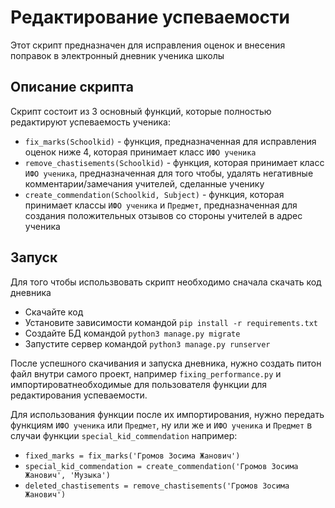 # Редактирование успеваемости

Этот скрипт предназначен для исправления оценок и внесения поправок в электронный дневник ученика школы

## Описание скрипта

Скрипт состоит из 3 оcновный функций, которые полностью редактируют успеваемость ученика:


- `fix_marks(Schoolkid)` - функция, предназначенная для исправления оценок ниже 4, которая принимает класс `ИФО ученика` 
- `remove_chastisements(Schoolkid)` - функция, которая принимает класс `ИФО ученика`, предназначенная для того чтобы, удалять негативные комментарии/замечания учителей, сделанные ученику
- `create_commendation(Schoolkid, Subject)` - функция, которая принимает классы `ИФО ученика` и `Предмет`, предназначенная для создания положительных отзывов со стороны учителей в адрес ученика


## Запуск

Для того чтобы использвовать скрипт необходимо сначала скачать код дневника 

- Скачайте код
- Установите зависимости командой `pip install -r requirements.txt`
- Создайте БД командой `python3 manage.py migrate`
- Запустите сервер командой `python3 manage.py runserver`

После успешного скачивания и запуска дневника, нужно создать питон файл внутри самого проект, например `fixing_performance.py` и импортироватнеобходимые для пользователя функции для редактирования успеваемости.

Для использования функции после их импортирования, нужно передать функциям `ИФО ученика` или `Предмет`, ну или же и `ИФО ученика` и `Предмет`  в случаи функции `special_kid_commendation`  например:

- `fixed_marks = fix_marks('Громов Зосима Жанович')`
- `special_kid_commendation = create_commendation('Громов Зосима Жанович', 'Музыка')`
- `deleted_chastisements = remove_chastisements('Громов Зосима Жанович')`